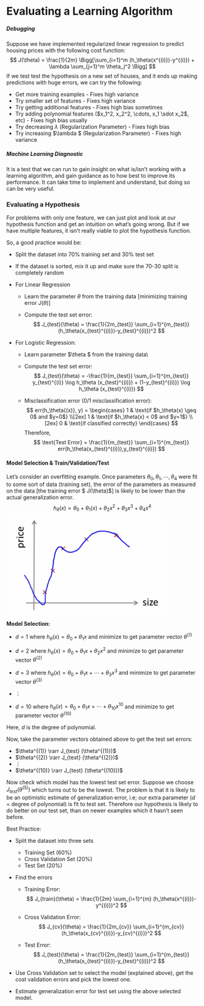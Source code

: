 # Evaluating a Learning Algorithm



##### Debugging

Suppose we have implemented regularized linear regression to predict housing prices with the following cost function:
$$
J(\theta) = \frac{1}{2m} \Bigg[\sum_{i=1}^m (h_\theta(x^{(i)})-y^{(i)}) + \lambda \sum_{j=1}^m \theta_j^2 \Bigg]
$$
If we test test the hypothesis on a new set of houses, and it ends up making predictions with huge errors, we can try the following:

- Get more training examples - Fixes high variance
- Try smaller set of features - Fixes high variance
- Try getting additional features - Fixes high bias sometimes
- Try adding polynomial features ($x_1^2, x_2^2, \cdots, x_1 \sdot x_2$, etc) - Fixes high bias usually
- Try decreasing $\lambda$ (Regularization Parameter) - Fixes high bias
- Try increasing $\lambda $ (Regularization Parameter) - Fixes high variance



##### Machine Learning Diagnostic

It is a test that we can run to gain insight on what is/isn’t working with a learning algorithm, and gain guidance as to how best to improve its performance. It can take time to implement and understand, but doing so can be very useful.



### Evaluating a Hypothesis

For problems with only one feature, we can just plot and look at our hypothesis function and get an intuition on what’s going wrong. But if we have multiple features, it isn’t really viable to plot the hypothesis function.

So, a good practice would be:

- Split the dataset into 70% training set and 30% test set

- If the dataset is sorted, mix it up and make sure the 70-30 split is completely random

- For Linear Regression

    - Learn the parameter $\theta$ from the training data [minimizing training error $J(\theta)$]

    - Compute the test set error:
        $$
        J_{test}(\theta) = \frac{1}{2m_{test}} \sum_{i=1}^{m_{test}} (h_\theta(x_{test}^{(i)})-y_{test}^{(i)})^2
        $$

- For Logistic Regression:

    - Learn parameter $\theta $ from the training data\

    - Compute the test set error:\
        $$
        J_{test}(\theta) = -\frac{1}{m_{test}} \sum_{i=1}^{m_{test}} y_{test}^{(i)} \log h_\theta (x_{test}^{(i)}) + (1-y_{test}^{(i)}) \log h_\theta (x_{test}^{(i)})
        $$

    - Misclassification error (0/1 misclassification error):
        $$
        err(h_\theta{(x)}, y) =
        \begin{cases}
        1 & \text{if $h_\theta(x) \geq 0$ and $y=0$} \\[2ex]
        1 & \text{if $h_\theta(x) < 0$ and $y=1$} \\[2ex]
        0 & \text{if classified correctly}
        \end{cases}
        $$
        Therefore,
        $$
        \text{Test Error} =
        \frac{1}{m_{test}} \sum_{i=1}^{m_{test}} err(h_\theta(x_{test}^{(i)}),y_{test}^{(i)})
        $$



#### Model Selection & Train/Validation/Test

Let’s consider an overfitting example. Once parameters $\theta_0, \theta_1, \cdots, \theta_4$ were fit to some sort of data (training set), the error of the parameters as measured on the data [the training error $ J(\theta)$] is likely to be lower than the actual generalization error.
$$
h_\theta(x) = \theta_0 + \theta_1(x) + \theta_2 x^2 + \theta_3 x^3 + \theta_4 x^4
$$
![Overfit Example](images/image01.png)



**Model Selection:**

- $d=1$ where $h_\theta(x) = \theta_0 + \theta_1x$ and minimize to get parameter vector $\theta^{(1)}$

- $d=2$ where $h_\theta(x) = \theta_0 + \theta_1x + \theta_2 x^2$ and minimize to get parameter vector $\theta^{(2)}$

- $d=3$ where $h_\theta(x) = \theta_0 + \theta_1x + \cdots + \theta_3 x^3$ and minimize to get parameter vector $\theta^{(3)}$

- $\vdots$
- $d=10$ where $h_\theta(x) = \theta_0 + \theta_1x + \cdots + \theta_{10} x^{10}$ and minimize to get parameter vector $\theta^{(10)}$

Here, $d$ is the degree of polynomial.

Now, take the parameter vectors obtained above to get the test set errors:

- $\theta^{(1)} \rarr J_{test} (\theta^{(1)})$
- $\theta^{(2)} \rarr J_{test} (\theta^{(2)})$
- $\vdots$
- $\theta^{(10)} \rarr J_{test} (\theta^{(10)})$

Now check which model has the lowest test set error. Suppose we choose $J_{test}(\theta^{(5)})$ which turns out to be the lowest. The problem is that it is likely to be an optimistic estimate of generalization error, i.e; our extra parameter ($d$ = degree of polynomial) is fit to test set. Therefore our hypothesis is likely to do better on our test set, than on newer examples which it hasn’t seen before.



Best Practice:

- Split the dataset into three sets

    - Training Set (60%)
    - Cross Validation Set (20%)
    - Test Set (20%)

- Find the errors

    - Training Error:
        $$
        J_{train}(\theta) = \frac{1}{2m} \sum_{i=1}^{m} (h_\theta(x^{(i)})-y^{(i)})^2
        $$

    - Cross Validation Error:
        $$
        J_{cv}(\theta) = \frac{1}{2m_{cv}} \sum_{i=1}^{m_{cv}} (h_\theta(x_{cv}^{(i)})-y_{cv}^{(i)})^2
        $$

    - Test Error:
        $$
        J_{test}(\theta) = \frac{1}{2m_{test}} \sum_{i=1}^{m_{test}} (h_\theta(x_{test}^{(i)})-y_{test}^{(i)})^2
        $$

- Use Cross Validation set to select the model (explained above), get the cost validation errors and pick the lowest one.

- Estimate generalization error for test set using the above selected model.
